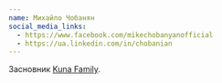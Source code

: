 ```yaml
---
name: Михайло Чобанян
social_media_links:
  - https://www.facebook.com/mikechobanyanofficial
  - https://ua.linkedin.com/in/chobanian
---
```


Засновник [Kuna Family][1].

[1]: https://kuna.family/uk/
